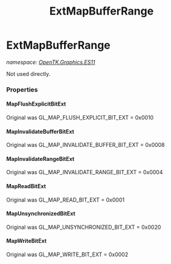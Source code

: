 ﻿---
title: ExtMapBufferRange
---

# ExtMapBufferRange
_namespace: [OpenTK.Graphics.ES11](N-OpenTK.Graphics.ES11.html)_

Not used directly.



### Properties

#### MapFlushExplicitBitExt
Original was GL_MAP_FLUSH_EXPLICIT_BIT_EXT = 0x0010
#### MapInvalidateBufferBitExt
Original was GL_MAP_INVALIDATE_BUFFER_BIT_EXT = 0x0008
#### MapInvalidateRangeBitExt
Original was GL_MAP_INVALIDATE_RANGE_BIT_EXT = 0x0004
#### MapReadBitExt
Original was GL_MAP_READ_BIT_EXT = 0x0001
#### MapUnsynchronizedBitExt
Original was GL_MAP_UNSYNCHRONIZED_BIT_EXT = 0x0020
#### MapWriteBitExt
Original was GL_MAP_WRITE_BIT_EXT = 0x0002

